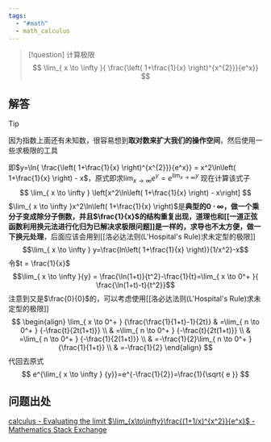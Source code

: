 ```yaml
---
tags:
  - "#math"
  - math_calculus
---
```


> [!question] 计算极限
> $$
> \lim_{ x \to \infty }{ \frac{\left( 1+\frac{1}{x} \right)^{x^{2}}}{e^x}}
> $$
## 解答


> [!tip] 
> 因为指数上面还有未知数，很容易想到**取对数来扩大我们的操作空间**，然后使用一些求极限的工具

即$y=\ln{ \frac{\left( 1+\frac{1}{x} \right)^{x^{2}}}{e^x}} = x^2\ln\left( 1+\frac{1}{x} \right) - x$，原式即求$\lim_{ x \to \infty } {e^y}=e^{\lim_{ x \to \infty } y}$
现在计算该式子
$$
\lim_{ x \to \infty } \left[x^2\ln\left( 1+\frac{1}{x} \right) - x\right]
$$
$\lim_{ x \to \infty }x^2\ln\left( 1+\frac{1}{x} \right)$是**典型的$0 \cdot \infty$，做一个乘分子变成除分子倒数，并且$\frac{1}{x}$的结构重复出现，道理也和[[一道正弦函数利用换元法进行化归为已解决求极限问题]]是一样的，求导也不太方便，做一下换元处理**，后面应该会用到[[洛必达法则(L'Hospital's Rule)求未定型的极限]]
$$\lim_{ x \to \infty } y=\frac{ln\left( 1+\frac{1}{x} \right)}{1/x^2}-x$$
令$t = \frac{1}{x}$
$$\lim_{ x \to \infty }{y} = \frac{\ln(1+t)}{t^2}-\frac{1}{t}=\lim_{ x \to 0^+ }{ \frac{\ln(1+t)-t}{t^2}}$$
注意到又是$\frac{0}{0}$的，可以考虑使用[[洛必达法则(L'Hospital's Rule)求未定型的极限]]
$$
\begin{align} 
\lim_{ x \to 0^+ } {\frac{\frac{1}{1+t}-1}{2t}} 
 & =\lim_{ n \to 0^+ } {-\frac{t}{2t(1+t)}} \\
 & =\lim_{ n \to 0^+ } {-\frac{t}{2t(1+t)}} \\ 
 & =\lim_{ n \to 0^+ } {-\frac{1}{2(1+t)}} \\
 & =-\frac{1}{2}\lim_{ n \to 0^+ } {\frac{1}{1+t}} \\
 & =-\frac{1}{2}
\end{align}
$$
代回去原式
$$
e^{\lim_{ x \to \infty } {y}}=e^{-\frac{1}{2}}=\frac{1}{\sqrt{ e }}
$$


## 问题出处
[calculus - Evaluating the limit $\lim_{x\to\infty}\frac{(1+1/x)^{x^2}}{e^x}$ - Mathematics Stack Exchange](https://math.stackexchange.com/questions/1084648/)